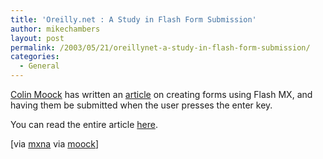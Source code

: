 ```yaml
---
title: 'Oreilly.net : A Study in Flash Form Submission'
author: mikechambers
layout: post
permalink: /2003/05/21/oreillynet-a-study-in-flash-form-submission/
categories:
  - General
---
```



[Colin Moock][1] has written an [article][2] on creating forms using Flash MX, and having them be submitted when the user presses the enter key.

You can read the entire article [here][2].

[via [mxna][3] via [moock][1]]

 [1]: http://www.moock.org/blog/archives/000018.html
 [2]: http://www.oreillynet.com/pub/a/javascript/2003/05/20/colinmoock.html
 [3]: http://www.markme.com/mxna/index.cfm?category=Flash